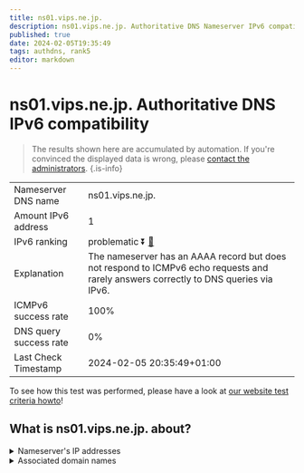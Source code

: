 ```yaml
---
title: ns01.vips.ne.jp.
description: ns01.vips.ne.jp. Authoritative DNS Nameserver IPv6 compatibility
published: true
date: 2024-02-05T19:35:49
tags: authdns, rank5
editor: markdown
---
```


# ns01.vips.ne.jp. Authoritative DNS IPv6 compatibility

> The results shown here are accumulated by automation. If you're convinced the displayed data is wrong, please [contact the administrators](/howto/chat). 
{.is-info}




|   |   |
| - | - |
| Nameserver DNS name | ns01.vips.ne.jp.
| Amount IPv6 address | 1
| IPv6 ranking | problematic :arrow_double_down: [🔗](/howto/ranking) |
| Explanation | The nameserver has an AAAA record but does not respond to ICMPv6 echo requests and rarely answers correctly to DNS queries via IPv6. |
| ICMPv6 success rate | 100%|
| DNS query success rate | 0% |
| Last Check Timestamp | 2024-02-05 20:35:49+01:00 |

To see how this test was performed, please have a look at [our website test criteria howto](/howto/testcriteria/authdns)!


## What is ns01.vips.ne.jp. about?




<details>
<summary>Nameserver's IP addresses</summary>

2001:278:103c:1::1

</details>



<details>
<summary>Associated domain names</summary>

www.jp-bank.japanpost.jp

</details>
